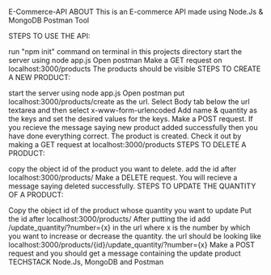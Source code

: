 E-Commerce-API
ABOUT
This is an E-commerce API made using Node.Js & MongoDB Postman Tool

STEPS TO USE THE API:

run "npm init" command on terminal in this projects directory
start the server using node app.js
Open postman
Make a GET request on localhost:3000/products
The products should be visible
STEPS TO CREATE A NEW PRODUCT:

start the server using node app.js
Open postman
put localhost:3000/products/create as the url.
Select Body tab below the url textarea and then select x-www-form-urlencoded
Add name & quantity as the keys and set the desired values for the keys.
Make a POST request.
If you recieve the message saying new product added successfully then you have done everything correct.
The product is created. Check it out by making a GET request at localhost:3000/products
STEPS TO DELETE A PRODUCT:

copy the object id of the product you want to delete.
add the id after localhost:3000/products/
Make a DELETE request.
You will recieve a message saying deleted successfully.
STEPS TO UPDATE THE QUANTITY OF A PRODUCT:

Copy the object id of the product whose quantity you want to update
Put the id after localhost:3000/products/
After putting the id add /update_quantity/?number={x} in the url where x is the number by which you want to increase or decrease the quantity.
the url should be looking like localhost:3000/products/{id}/update_quantity/?number={x}
Make a POST request and you should get a message containing the update product
TECHSTACK
Node.Js, MongoDB and Postman 
